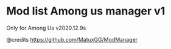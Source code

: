# Mod list Among us manager v1

Only for Among Us v2020.12.9s

@credits https://github.com/MatuxGG/ModManager
